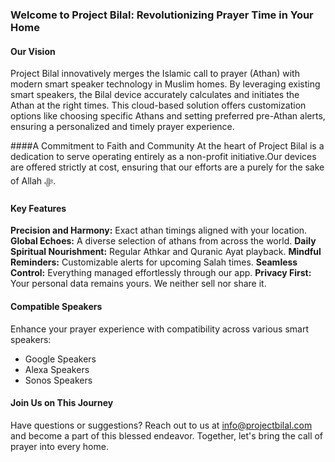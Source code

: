 ### Welcome to Project Bilal: Revolutionizing Prayer Time in Your Home
#### Our Vision
Project Bilal innovatively merges the Islamic call to prayer (Athan) with modern smart speaker technology in Muslim homes. By leveraging existing smart speakers, the Bilal device accurately calculates and initiates the Athan at the right times. This cloud-based solution offers customization options like choosing specific Athans and setting preferred pre-Athan alerts, ensuring a personalized and timely prayer experience.

####A Commitment to Faith and Community
At the heart of Project Bilal is a dedication to serve operating entirely as a non-profit initiative.Our devices are offered strictly at cost, ensuring that our efforts are a purely for the sake of Allah ﷻ.

#### Key Features
**Precision and Harmony:** Exact athan timings aligned with your location.
**Global Echoes:** A diverse selection of athans from across the world.
**Daily Spiritual Nourishment:** Regular Athkar and Quranic Ayat playback.
**Mindful Reminders:** Customizable alerts for upcoming Salah times.
**Seamless Control:** Everything managed effortlessly through our app.
**Privacy First:** Your personal data remains yours. We neither sell nor share it.
#### Compatible Speakers
Enhance your prayer experience with compatibility across various smart speakers:

* Google Speakers
* Alexa Speakers
* Sonos Speakers
  
#### Join Us on This Journey
Have questions or suggestions? Reach out to us at info@projectbilal.com and become a part of this blessed endeavor. Together, let's bring the call of prayer into every home.